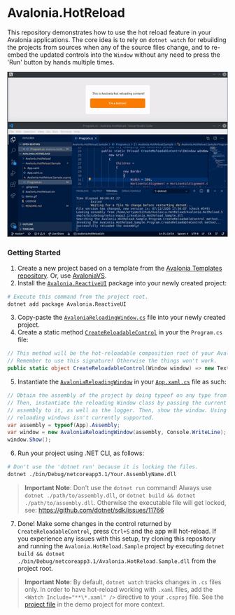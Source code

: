 # Avalonia.HotReload

This repository demonstrates how to use the hot reload feature in your Avalonia applications. The core idea is to rely on `dotnet watch` for rebuilding the projects from sources when any of the source files change, and to re-embed the updated controls into the `Window` without any need to press the 'Run' button by hands multiple times.

<img src="./demo.gif" width="600" />

### Getting Started

1. Create a new project based on a template from the [Avalonia Templates repository](https://github.com/AvaloniaUI/avalonia-dotnet-templates). Or, use [AvaloniaVS](https://marketplace.visualstudio.com/items?itemName=AvaloniaTeam.AvaloniaforVisualStudio).
2. Install the [`Avalonia.ReactiveUI`](https://www.nuget.org/packages/Avalonia.ReactiveUI/) package into your newly created project:
```sh
# Execute this command from the project root.
dotnet add package Avalonia.ReactiveUI
```
3. Copy-paste the [`AvaloniaReloadingWindow.cs`](./Avalonia.HotReload/AvaloniaReloadingWindow.cs) file into your newly created project.
4. Create a static method [`CreateReloadableControl`](https://github.com/worldbeater/Avalonia.HotReload/blob/master/Avalonia.HotReload.Sample/Program.cs#L24) in your the `Program.cs` file:
```cs
// This method will be the hot-reloadable composition root of your Avalonia application.
// Remember to use this signature! Otherwise the things won't work.
public static object CreateReloadableControl(Window window) => new TextBlock { Text = "Ok" };
```
5. Instantiate the [`AvaloniaReloadingWindow`](./Avalonia.HotReload/AvaloniaReloadingWindow.cs) in your [`App.xaml.cs`](https://github.com/worldbeater/Avalonia.HotReload/blob/master/Avalonia.HotReload.Sample/App.xaml.cs#L12) file as such:
```cs
// Obtain the assembly of the project by doing typeof on any type from the assembly.
// Then, instantiate the reloading Window class by passing the current project
// assembly to it, as well as the logger. Then, show the window. Using multiple 
// reloading windows isn't currently supported.
var assembly = typeof(App).Assembly;
var window = new AvaloniaReloadingWindow(assembly, Console.WriteLine);
window.Show();
```
6. Run your project using .NET CLI, as follows:
```sh
# Don't use the 'dotnet run' because it is locking the files.
dotnet ./bin/Debug/netcoreapp3.1/Your.AssemblyName.dll
```

> **Important Note**: Don't use the `dotnet run` command! Always use `dotnet ./path/to/assembly.dll`, or `dotnet build && dotnet ./path/to/assembly.dll`. Otherwise the executable file will get locked, see: https://github.com/dotnet/sdk/issues/11766

7. Done! Make some changes in the control returned by `CreateReloadableControl`, press `Ctrl+S` and the app will hot-reload. If you experience any issues with this setup, try cloning this repository and running the `Avalonia.HotReload.Sample` project by executing `dotnet build && dotnet ./bin/Debug/netcoreapp3.1/Avalonia.HotReload.Sample.dll` from the project root.

> **Important Note**: By default, `dotnet watch` tracks changes in `.cs` files only. In order to have hot-reload working with `.xaml` files, add the `<Watch Include="**\*.xaml" />` directive to your `.csproj` file. See the [project file](https://github.com/worldbeater/Avalonia.HotReload/blob/master/Avalonia.HotReload.Sample/Avalonia.HotReload.Sample.csproj) in the demo project for more context.
